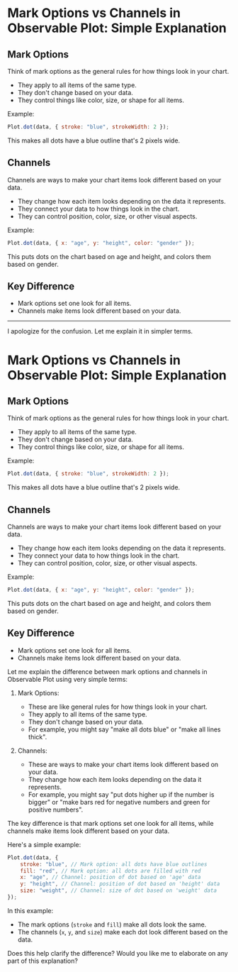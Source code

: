 # Mark Options vs Channels in Observable Plot: Simple Explanation

## Mark Options

Think of mark options as the general rules for how things look in your chart.

-   They apply to all items of the same type.
-   They don't change based on your data.
-   They control things like color, size, or shape for all items.

Example:

```javascript
Plot.dot(data, { stroke: "blue", strokeWidth: 2 });
```

This makes all dots have a blue outline that's 2 pixels wide.

## Channels

Channels are ways to make your chart items look different based on your data.

-   They change how each item looks depending on the data it represents.
-   They connect your data to how things look in the chart.
-   They can control position, color, size, or other visual aspects.

Example:

```javascript
Plot.dot(data, { x: "age", y: "height", color: "gender" });
```

This puts dots on the chart based on age and height, and colors them based on gender.

## Key Difference

-   Mark options set one look for all items.
-   Channels make items look different based on your data.

---

I apologize for the confusion. Let me explain it in simpler terms.

# Mark Options vs Channels in Observable Plot: Simple Explanation

## Mark Options

Think of mark options as the general rules for how things look in your chart.

-   They apply to all items of the same type.
-   They don't change based on your data.
-   They control things like color, size, or shape for all items.

Example:

```javascript
Plot.dot(data, { stroke: "blue", strokeWidth: 2 });
```

This makes all dots have a blue outline that's 2 pixels wide.

## Channels

Channels are ways to make your chart items look different based on your data.

-   They change how each item looks depending on the data it represents.
-   They connect your data to how things look in the chart.
-   They can control position, color, size, or other visual aspects.

Example:

```javascript
Plot.dot(data, { x: "age", y: "height", color: "gender" });
```

This puts dots on the chart based on age and height, and colors them based on gender.

## Key Difference

-   Mark options set one look for all items.
-   Channels make items look different based on your data.

Let me explain the difference between mark options and channels in Observable Plot using very simple terms:

1. Mark Options:

    - These are like general rules for how things look in your chart.
    - They apply to all items of the same type.
    - They don't change based on your data.
    - For example, you might say "make all dots blue" or "make all lines thick".

2. Channels:
    - These are ways to make your chart items look different based on your data.
    - They change how each item looks depending on the data it represents.
    - For example, you might say "put dots higher up if the number is bigger" or "make bars red for negative numbers and green for positive numbers".

The key difference is that mark options set one look for all items, while channels make items look different based on your data.

Here's a simple example:

```javascript
Plot.dot(data, {
    stroke: "blue", // Mark option: all dots have blue outlines
    fill: "red", // Mark option: all dots are filled with red
    x: "age", // Channel: position of dot based on 'age' data
    y: "height", // Channel: position of dot based on 'height' data
    size: "weight", // Channel: size of dot based on 'weight' data
});
```

In this example:

-   The mark options (`stroke` and `fill`) make all dots look the same.
-   The channels (`x`, `y`, and `size`) make each dot look different based on the data.

Does this help clarify the difference? Would you like me to elaborate on any part of this explanation?
